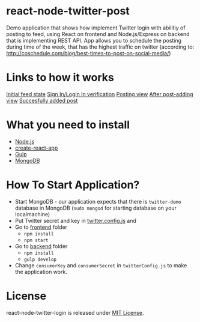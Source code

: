 # react-node-twitter-post

Demo application that shows how implement Twitter login with abilitiy of posting to feed, using React on frontend and Node.js/Express on backend that is implementing REST API.
App allows you to schedule the posting during time of the week, that has the highest traffic on twitter (according to: http://coschedule.com/blog/best-times-to-post-on-social-media/)

# Links to how it works
[Initial feed state](https://s18.postimg.cc/4c0jqcii1/image.png "Never gonna give you up")
[Sign In/Login In verification](https://s18.postimg.cc/4c0jqcii1/image.png "Never gonna let you down")
[Posting view](https://s18.postimg.cc/763p3sse1/image.png "Never gonna tell a lie")
[After post-adding view](https://s18.postimg.cc/v9ugs3qah/image.png "I thought nobody reads these descriptions lol")
[Succesfully added post](https://s18.postimg.cc/hsxi98nop/image.png "Or hurt you")


# What you need to install

* [Node.js](https://nodejs.org/en/)
* [create-react-app](https://github.com/facebookincubator/create-react-app)
* [Gulp](http://gulpjs.com/)
* [MongoDB](https://www.mongodb.com/)

# How To Start Application?

* Start MongoDB - our application expects that there is `twitter-demo` database in MongoDB (`sudo mongod` for starting database on your localmachine)
* Put Twitter secret and key in [twitter.config.js](https://github.com/GenFirst/react-node-twitter-login/blob/master/backend/twitter.config.js) and
* Go to [frontend](https://github.com/GenFirst/react-node-twitter-login/tree/master/frontend) folder
  * `npm install`
  * `npm start`
* Go to [backend](https://github.com/GenFirst/react-node-twitter-login/tree/master/backend) folder
  * `npm install`
  * `gulp develop`
* Change `consumerKey` and `consumerSecret` in `twitterConfig.js` to make the application work.

# License

react-node-twitter-login is released under [MIT License](https://opensource.org/licenses/MIT).
